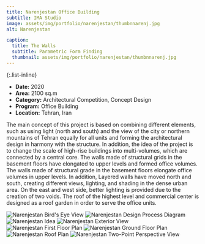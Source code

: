 ```yaml
---
title: Narenjestan Office Building
subtitle: IMA Studio
image: assets/img/portfolio/narenjestan/thumbnnarenj.jpg
alt: Narenjestan

caption:
  title: The Walls
  subtitle: Parametric Form Finding
  thumbnail: assets/img/portfolio/narenjestan/thumbnnarenj.jpg
---
```

{:.list-inline}

- **Date:** 2020
- **Area:** 2100 sq.m
- **Category:** Architectural Competition, Concept Design
- **Program:** Office Building
- **Location:** Tehran, Iran

The main concept of this project is based on combining different elements, such as using light (north and south) and the view of the city or northern mountains of Tehran equally for all units and forming the architectural design in harmony with the structure. In addition, the idea of the project is to change the scale of high-rise buildings into multi-volumes, which are connected by a central core.
The walls made of structural grids in the basement floors have elongated to upper levels and formed office volumes. The walls made of structural grade in the basement floors elongate office volumes in upper levels. In addition, Layered walls have moved north and south, creating different views, lighting, and shading in the dense urban area. On the east and west side, better lighting is provided due to the creation of two voids. The roof of the highest level and commercial center is designed as a roof garden in order to serve the office units.

<img src="assets/img/portfolio/narenjestan/birdeyenarenj.jpg" alt="Narenjestan Bird's Eye View">
<img src="assets/img/portfolio/narenjestan/dpnarenj.jpg" alt="Narenjestan Design Process Diagram">
<img src="assets/img/portfolio/narenjestan/ideanarenj.jpg" alt="Narenjestan Idea">
<img src="assets/img/portfolio/narenjestan/extnarenj.jpg" alt="Narenjestan Exterior View">
<img src="assets/img/portfolio/narenjestan/firstnarenj.jpg" alt="Narenjestan First Floor Plan">
<img src="assets/img/portfolio/narenjestan/gfnarenj.jpg" alt="Narenjestan Ground Floor Plan">
<img src="assets/img/portfolio/narenjestan/roofpnarenj.jpg" alt="Narenjestan Roof Plan">
<img src="assets/img/portfolio/narenjestan/twopointnarenj.jpg" alt="Narenjestan Two-Point Perspective View">
